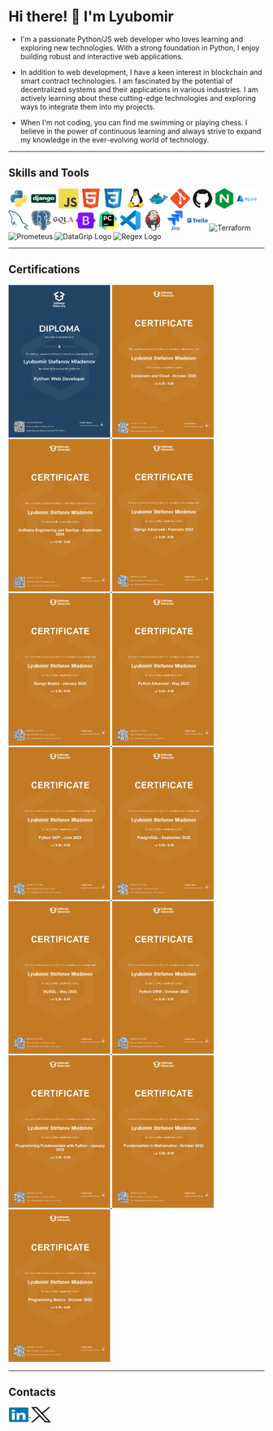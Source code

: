 # Hi there! 👋 I'm Lyubomir

  - I'm a passionate Python/JS web developer who loves learning and exploring new technologies. With a strong foundation in Python, I enjoy building robust and interactive web applications.

  - In addition to web development, I have a keen interest in blockchain and smart contract technologies. I am fascinated by the potential of decentralized systems and their applications in various industries. I am actively learning about these cutting-edge technologies and exploring ways to integrate them into my projects.
- When I'm not coding, you can find me swimming or playing chess. I believe in the power of continuous learning and always strive to expand my knowledge in the ever-evolving world of technology.
  

---

## Skills and Tools

<span>
  <img src="https://github.com/devicons/devicon/blob/v2.14.0/icons/python/python-original.svg" width="40" height="40" alt="Python Logo" margin-right: 10px;>
  <img src="https://github.com/devicons/devicon/blob/v2.14.0/icons/django/django-original.svg" width="50" height="40" alt="Django Logo" margin-right: 10px;>
  <img src="https://github.com/devicons/devicon/blob/v2.14.0/icons/javascript/javascript-original.svg" width="40" height="40" alt="JS Logo" margin-right: 10px;>
  <img src="https://github.com/devicons/devicon/blob/v2.14.0/icons/html5/html5-original.svg" width="40" height="40" alt="HTML Logo" margin-right: 10px;>
  <img src="https://github.com/devicons/devicon/blob/v2.14.0/icons/css3/css3-original.svg" width="40" height="40" alt="CSS Logo" margin-right: 10px;>
  <img src="https://github.com/devicons/devicon/blob/v2.14.0/icons/linux/linux-original.svg" width="40" height="40" alt="Linux" margin-right: 10px;>
  <img src="https://github.com/devicons/devicon/blob/v2.14.0/icons/docker/docker-original.svg" width="40" height="40" alt="Docker Logo" margin-right: 10px;>
  <img src="https://github.com/devicons/devicon/blob/v2.14.0/icons/git/git-original.svg" width="40" height="40" alt="Git Logo" margin-right: 10px;>
  <img src="https://github.com/devicons/devicon/blob/v2.14.0/icons/github/github-original.svg" width="40" height="40" alt="GitHub Logo" margin-right: 10px;>
  <img src="https://github.com/devicons/devicon/blob/v2.14.0/icons/nginx/nginx-original.svg" width="40" height="40" alt="Nginx" margin-right: 10px;>
  <img src="https://github.com/devicons/devicon/blob/v2.14.0/icons/azure/azure-original-wordmark.svg" width="40" height="40" alt="Azure" margin-right: 10px;>
  <img src="https://github.com/devicons/devicon/blob/v2.14.0/icons/mysql/mysql-original.svg" width="40" height="40" alt="MySQL Logo" margin-right: 10px;>
  <img src="https://github.com/devicons/devicon/blob/v2.14.0/icons/postgresql/postgresql-original.svg" width="40" height="40" alt="PostgreSQL Logo" margin-right: 10px;>
  <img src="https://github.com/devicons/devicon/blob/v2.14.0/icons/sqlalchemy/sqlalchemy-original.svg" width="40" height="40" alt="SQLA Logo" margin-right: 10px;>
  <img src="https://github.com/devicons/devicon/blob/v2.14.0/icons/bootstrap/bootstrap-original.svg" width="40" height="40" alt="Bootstrap Logo">
  <img src="https://github.com/devicons/devicon/blob/v2.14.0/icons/pycharm/pycharm-original.svg" width="40" height="40" alt="PyCharm Logo" margin-right: 10px;>
  <img src="https://github.com/devicons/devicon/blob/v2.14.0/icons/vscode/vscode-original.svg" width="40" height="40" alt="VSC Logo" margin-right: 10px;>
  <img src="https://github.com/devicons/devicon/blob/v2.14.0/icons/jenkins/jenkins-original.svg" width="40" height="40" alt="Jenkins" margin-right: 10px;>
  <img src="https://github.com/devicons/devicon/blob/v2.14.0/icons/jira/jira-original-wordmark.svg" width="40" height="40" alt="Jira" margin-right: 10px;>
  <img src="https://github.com/devicons/devicon/blob/v2.14.0/icons/trello/trello-plain-wordmark.svg" width="40" height="40" alt="Trello" margin-right: 10px;>
  <img src="https://upload.wikimedia.org/wikipedia/commons/0/04/Terraform_Logo.svg" width="40" height="40" alt="Terraform" margin-right: 10px;>
  <img src="https://miro.medium.com/v2/resize:fit:480/0*KcYUfZdhZK0kg3Wv.png" width="40" height="40" alt="Prometeus" margin-right: 10px;>
  <img src="https://static-00.iconduck.com/assets.00/datagrip-icon-512x506-gxts7u3e.png" width="40" height="40" alt="DataGrip Logo" margin-right: 10px;>
  <img src="https://static-00.iconduck.com/assets.00/regex-icon-2048x2043-arbrscqt.png" width="40" height="40" alt="Regex Logo" margin-right: 10px;>
</span>

---

## Certifications
<span>
  <a href="https://softuni.bg/certificates/details/225784/79c50fcb" target="_blank">
    <img src="https://github.com/BlackRock17/Lyu/blob/main/images/Diploma.jpg" alt="Diploma" width="200" height="300">
  </a>
  <a href="https://softuni.bg/certificates/details/232900/42f7181c" target="_blank">
    <img src="https://github.com/BlackRock17/Lyu/blob/main/images/Containers_and_Cloud.jpg" alt="Containers and Cloud" width="200" height="300">
  </a>
  <a href="https://softuni.bg/certificates/details/229516/30ad4f22" target="_blank">
    <img src="https://github.com/BlackRock17/Lyu/blob/main/images/Software_Engineering_and_DevOps.jpg" alt="Software_Engineering_and_DevOps" width="200" height="300">
  </a>
  <a href="https://softuni.bg/certificates/details/212675/bfd1443f" target="_blank">
    <img src="https://github.com/BlackRock17/Lyu/blob/main/images/Django_Advance.jpg" alt="Django Advance" width="200" height="300">
  </a>
  <a href="https://softuni.bg/certificates/details/207382/f9247363" target="_blank">
    <img src="https://github.com/BlackRock17/Lyu/blob/main/images/Django%20Basics.jpg" alt="Django Basics" width="200" height="300">
  </a>
  <a href="https://softuni.bg/certificates/details/173802/e07f7c87" target="_blank">
    <img src="https://github.com/BlackRock17/Lyu/blob/main/images/Python_Advance.jpg" alt="Python Advance" width="200" height="300">
  </a>
  <a href="https://softuni.bg/certificates/details/180847/4761dbe5" target="_blank">
    <img src="https://github.com/BlackRock17/Lyu/blob/main/images/Python_OOP.jpg" alt="Python OOP" width="200" height="300">
  </a>
  <a href="https://softuni.bg/certificates/details/185995/de697438" target="_blank">
    <img src="https://github.com/BlackRock17/Lyu/blob/main/images/postgreSQL.jpg" alt="postgreSQL" width="200" height="300">
  </a>
  <a href="https://softuni.bg/certificates/details/172381/7e4a8657" target="_blank">
    <img src="https://github.com/BlackRock17/Lyu/blob/main/images/mySQL.jpg" alt="mySQL" width="200" height="300">
  </a>
  <a href="https://softuni.bg/certificates/details/193795/bbc562e1" target="_blank">
    <img src="https://github.com/BlackRock17/Lyu/blob/main/images/Python_ORM.jpg" alt="Python ORM" width="200" height="300">
  </a>
  <a href="https://softuni.bg/certificates/details/167154/187b45bc" target="_blank">
    <img src="https://github.com/BlackRock17/Lyu/blob/main/images/Fundamentals.jpg" alt="Python Fundamentals" width="200" height="300">
  </a>
  <a href="https://softuni.bg/certificates/details/148341/6f8c8326" target="_blank">
    <img src="https://github.com/BlackRock17/Lyu/blob/main/images/math.jpg" alt="Math" width="200" height="300">
  </a>
  <a href="https://softuni.bg/certificates/details/147732/43136b6d" target="_blank">
    <img src="https://github.com/BlackRock17/Lyu/blob/main/images/147732.jpg" alt="Python Basics" width="200" height="300">
  </a>
  
</span>

---

## Contacts

<span>
  <a href="www.linkedin.com/in/lyubo1718" target="blank">
    <img align="center" src="https://github.com/devicons/devicon/blob/v2.14.0/icons/linkedin/linkedin-original.svg" alt="linkedin" height="30" width="40" />
  </a>
  <a href="https://twitter.com/Lyyuboo" target="blank">
    <img align="center" src="https://github.com/devicons/devicon/blob/v2.14.0/icons/twitter/twitter-original.svg" alt="x" height="30" width="40" />
  </a>
</span>

